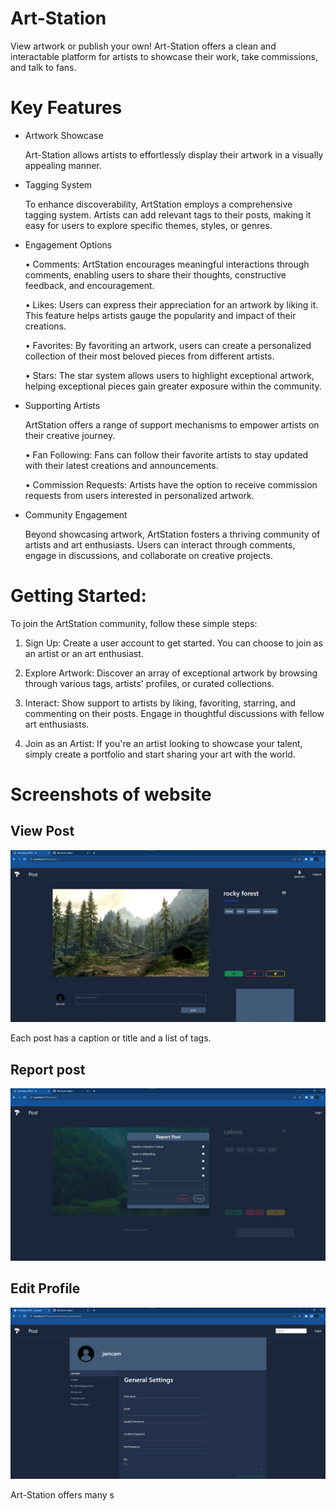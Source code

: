 # Art-Station

View artwork or publish your own! Art-Station offers a clean and interactable platform for artists to showcase their work, take commissions, and talk to fans.

# Key Features

- Artwork Showcase

  Art-Station allows artists to effortlessly display their artwork in a visually appealing manner.

- Tagging System

  To enhance discoverability, ArtStation employs a comprehensive tagging system. Artists can add relevant tags to their posts, making it easy for users to explore specific themes, styles, or genres.

- Engagement Options

  • Comments:
  ArtStation encourages meaningful interactions through comments, enabling users to share their thoughts, constructive feedback, and encouragement.

  • Likes:
  Users can express their appreciation for an artwork by liking it. This feature helps artists gauge the popularity and impact of their creations.

  • Favorites:
  By favoriting an artwork, users can create a personalized collection of their most beloved pieces from different artists.

  • Stars:
  The star system allows users to highlight exceptional artwork, helping exceptional pieces gain greater exposure within the community.

- Supporting Artists

  ArtStation offers a range of support mechanisms to empower artists on their creative journey.

  • Fan Following:
  Fans can follow their favorite artists to stay updated with their latest creations and announcements.

  • Commission Requests:
  Artists have the option to receive commission requests from users interested in personalized artwork.

- Community Engagement

  Beyond showcasing artwork, ArtStation fosters a thriving community of artists and art enthusiasts. Users can interact through comments, engage in discussions, and collaborate on creative projects.

# Getting Started:

To join the ArtStation community, follow these simple steps:

1. Sign Up: Create a user account to get started. You can choose to join as an artist or an art enthusiast.

2. Explore Artwork: Discover an array of exceptional artwork by browsing through various tags, artists' profiles, or curated collections.

3. Interact: Show support to artists by liking, favoriting, starring, and commenting on their posts. Engage in thoughtful discussions with fellow art enthusiasts.

4. Join as an Artist: If you're an artist looking to showcase your talent, simply create a portfolio and start sharing your art with the world.

# Screenshots of website

## View Post

![alt View Post](/screenshots/view_post.png)

Each post has a caption or title and a list of tags.

## Report post

![alt Report Post](/screenshots/072023%20report%20post.png)

## Edit Profile

![alt Report Post](/screenshots/071823%20edit%20profile.png)

Art-Station offers many s

